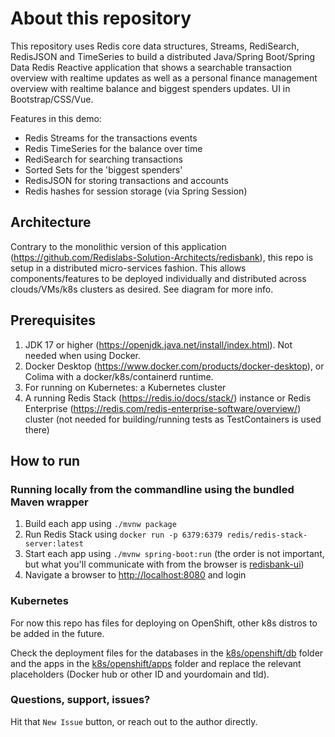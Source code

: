 # About this repository

This repository uses Redis core data structures, Streams, RediSearch, RedisJSON and TimeSeries to build a distributed
Java/Spring Boot/Spring Data Redis Reactive application that shows a searchable transaction overview with realtime updates
as well as a personal finance management overview with realtime balance and biggest spenders updates. UI in Bootstrap/CSS/Vue.

Features in this demo:

- Redis Streams for the transactions events
- Redis TimeSeries for the balance over time
- RediSearch for searching transactions
- Sorted Sets for the 'biggest spenders'
- RedisJSON for storing transactions and accounts
- Redis hashes for session storage (via Spring Session)

## Architecture
Contrary to the monolithic version of this application (<https://github.com/Redislabs-Solution-Architects/redisbank>), this repo is setup in a distributed micro-services fashion. This allows components/features to be deployed individually and distributed across clouds/VMs/k8s clusters as desired. See diagram for more info.

## Prerequisites

1. JDK 17 or higher (<https://openjdk.java.net/install/index.html>). Not needed when using Docker.
1. Docker Desktop (<https://www.docker.com/products/docker-desktop>), or Colima with a docker/k8s/containerd runtime.
1. For running on Kubernetes: a Kubernetes cluster
1. A running Redis Stack (<https://redis.io/docs/stack/>) instance or Redis Enterprise (<https://redis.com/redis-enterprise-software/overview/>) cluster (not needed for building/running tests as TestContainers is used there)

## How to run

### Running locally from the commandline using the bundled Maven wrapper

1. Build each app using `./mvnw package`
1. Run Redis Stack using `docker run -p 6379:6379 redis/redis-stack-server:latest`
1. Start each app using `./mvnw spring-boot:run` (the order is not important, but what you'll communicate with from the browser is [redisbank-ui](redisbank-ui))
1. Navigate a browser to [http://localhost:8080](http://localhost:8080) and login

### Kubernetes

For now this repo has files for deploying on OpenShift, other k8s distros to be added in the future.

Check the deployment files for the databases in the [k8s/openshift/db](k8s/openshift/db) folder and the apps in the [k8s/openshift/apps](k8s/openshift/apps) folder and replace the relevant placeholders (Docker hub or other ID and yourdomain and tld).

### Questions, support, issues?
Hit that `New Issue` button, or reach out to the author directly.